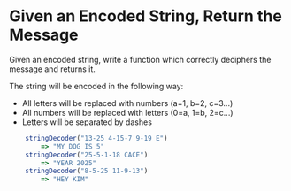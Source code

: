 # Given an Encoded String, Return the Message

Given an encoded string, write a function which correctly deciphers the message and returns it.

The string will be encoded in the following way:
- All letters will be replaced with numbers (a=1, b=2, c=3...)
- All numbers will be replaced with letters (0=a, 1=b, 2=c...)
- Letters will be separated by dashes

```javascript
    stringDecoder("13-25 4-15-7 9-19 E")
        => "MY DOG IS 5"
    stringDecoder("25-5-1-18 CACE")
        => "YEAR 2025"
    stringDecoder("8-5-25 11-9-13")
        => "HEY KIM"
```